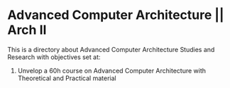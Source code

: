 # Advanced Computer Architecture || Arch II

This is a directory about Advanced Computer Architecture Studies and Research with objectives set at:

1. Unvelop a 60h course on Advanced Computer Architecture with Theoretical and Practical material